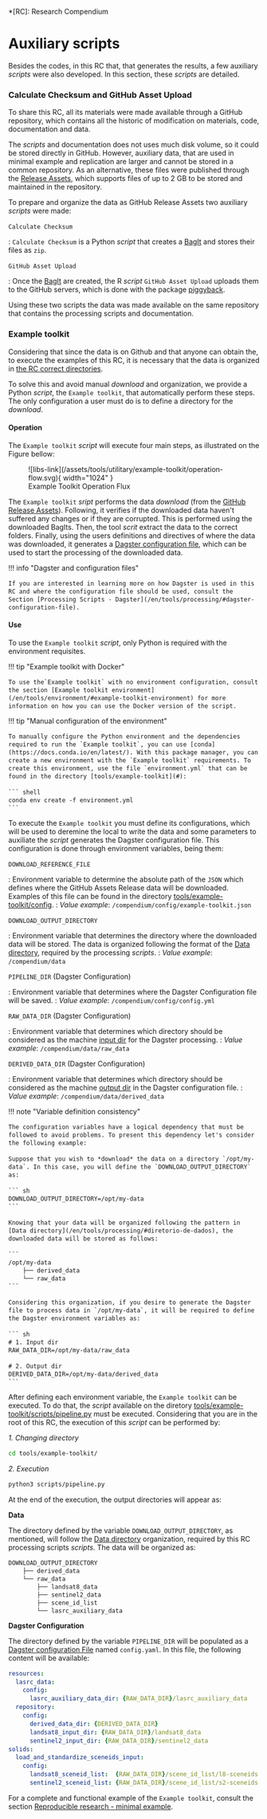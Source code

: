 <!--
    This file is part of Brazil Data Cube compendium-harmonization.
    Copyright (C) 2022 INPE.

    This program is free software: you can redistribute it and/or modify
    it under the terms of the GNU General Public License as published by
    the Free Software Foundation, either version 3 of the License, or
    (at your option) any later version.

    This program is distributed in the hope that it will be useful,
    but WITHOUT ANY WARRANTY; without even the implied warranty of
    MERCHANTABILITY or FITNESS FOR A PARTICULAR PURPOSE. See the
    GNU General Public License for more details.

    You should have received a copy of the GNU General Public License
    along with this program. If not, see <https://www.gnu.org/licenses/gpl-3.0.html>.
-->

*[RC]: Research Compendium

<!-- ToDo: Modificar esse trecho para colocar o repositório oficial e os diretórios onde cada ferramenta mencionada está disponível -->

# Auxiliary scripts

Besides the codes, in this RC that, that generates the results, a few auxiliary *scripts* were also developed. In this section, these *scripts* are detailed.

### Calculate Checksum and GitHub Asset Upload

To share this RC, all its materials were made available through a GitHub repository, which contains all the historic of modification on materials, code, documentation and data.

The *scripts* and documentation does not uses much disk volume, so it could be stored directly in GitHub. However, auxiliary data, that are used in minimal example and replication are larger and cannot be stored in a common repository. As an alternative, these files were published through the [Release Assets](https://docs.github.com/en/repositories/working-with-files/managing-large-files/about-large-files-on-github), which supports files of up to 2 GB to be stored and maintained in the repository.

To prepare and organize the data as GitHub Release Assets two auxiliary *scripts* were made:

`Calculate Checksum`

:   `Calculate Checksum` is a Python *script* that creates a [BagIt](https://datatracker.ietf.org/doc/html/rfc8493) and stores their files as `zip`.

`GitHub Asset Upload`

:   Once the [BagIt](https://datatracker.ietf.org/doc/html/rfc8493) are created, the R *script* `GitHub Asset Upload` uploads them to the GitHub servers, which is done with the package [piggyback](https://github.com/ropensci/piggyback).

Using these two scripts the data was made available on the same repository that contains the processing scripts and documentation.

### Example toolkit

Considering that since the data is on Github and that anyone can obtain the, to execute the examples of this RC, it is necessary that the data is organized in [the RC correct directories](/en/#research-compendium-organization).

To solve this and avoid manual *download* and organization, we provide a Python *script*, the `Example toolkit`, that automatically perform these steps. The only configuration a user must do is to define a directory for the *download*.

#### Operation

The `Example toolkit` *script* will execute four main steps, as illustrated on the Figure bellow:

<figure markdown>
  ![libs-link](/assets/tools/utilitary/example-toolkit/operation-flow.svg){ width="1024" }
  <figcaption>Example Toolkit Operation Flux</figcaption>
</figure>

The `Example toolkit` *sript* performs the data *download* (from the [GitHub Release Assets](https://docs.github.com/en/repositories/working-with-files/managing-large-files/about-large-files-on-github)). Following, it verifies if the downloaded data haven't suffered any changes or if they are corrupted. This is performed using the downloaded BagIts. Then, the tool *scrit* extract the data to the correct folders. Finally, using the users definitions and directives of where the data was downloaded, it generates a [Dagster configuration file](/en/tools/processing/#arquivo-de-configuracao-dagster), which can be used to start the processing of the downloaded data.


!!! info "Dagster and configuration files"

    If you are interested in learning more on how Dagster is used in this RC and where the configuration file should be used, consult the Section [Processing Scripts - Dagster](/en/tools/processing/#dagster-configuration-file).


#### Use

<!-- ToDo: Atualizar o link do diretório toolkit no github -->

To use the `Example toolkit` *script*, only Python is required with the environment requisites.

!!! tip "Example toolkit with Docker"

    To use the`Example toolkit` with no environment configuration, consult the section [Example toolkit environment](/en/tools/environment/#example-toolkit-environment) for more information on how you can use the Docker version of the script.

!!! tip "Manual configuration of the environment"

    To manually configure the Python environment and the dependencies required to run the `Example toolkit`, you can use [conda](https://docs.conda.io/en/latest/). With this package manager, you can create a new environment with the `Example toolkit` requirements. To create this environment, use the file `environment.yml` that can be found in the directory [tools/example-toolkit](#):

    ``` shell
    conda env create -f environment.yml
    ```

To execute the `Example toolkit` you must define its configurations, which will be used to deremine the local to write the data and some parameters to auxiliate the *script* generates the Dagster configuration file. This configuration is done through environment variables, being them:

<!-- ToDo: Atualizar o link do Exemplo mínimo e replicação para o github -->

`DOWNLOAD_REFERENCE_FILE`

:   Environment variable to determine the absolute path of the `JSON` which defines where the GitHub Assets Release data will be downloaded. Examples of this file can be found in the directory [tools/example-toolkit/config](#).
:   *Value example*: `/compendium/config/example-toolkit.json`

`DOWNLOAD_OUTPUT_DIRECTORY`

:   Environment variable that determines the directory where the downloaded data will be stored. The data is organized following the format of the [Data directory](/en/tools/processing/#diretorio-de-dados), required by the processing *scripts*.
:   *Value example*: `/compendium/data`

`PIPELINE_DIR` (Dagster Configuration)

:   Environment variable that determines where the Dagster Configuration file will be saved.
:   *Value example*: `/compendium/config/config.yml`

`RAW_DATA_DIR` (Dagster Configuration)

:   Environment variable that determines which directory should be considered as the machine [input dir](#) for the Dagster processing.
:   *Value example*: `/compendium/data/raw_data`

`DERIVED_DATA_DIR` (Dagster Configuration)

:   Environment variable that determines which directory should be considered as the machine [output dir](#) in the Dagster configuration file.
:   *Value example*: `/compendium/data/derived_data`

!!! note "Variable definition consistency"

    The configuration variables have a logical dependency that must be followed to avoid problems. To present this dependency let's consider the following example:

    Suppose that you wish to *download* the data on a directory `/opt/my-data`. In this case, you will define the `DOWNLOAD_OUTPUT_DIRECTORY` as:

    ``` sh
    DOWNLOAD_OUTPUT_DIRECTORY=/opt/my-data
    ```

    Knowing that your data will be organized following the pattern in [Data directory](/en/tools/processing/#diretorio-de-dados), the downloaded data will be stored as follows:

    ```
    /opt/my-data
        ├── derived_data
        └── raw_data
    ```

    Considering this organization, if you desire to generate the Dagster file to process data in `/opt/my-data`, it will be required to define the Dagster environment variables as:

    ``` sh
    # 1. Input dir
    RAW_DATA_DIR=/opt/my-data/raw_data

    # 2. Output dir
    DERIVED_DATA_DIR=/opt/my-data/derived_data
    ```

After defining each environment variable, the `Example toolkit` can be executed. To do that, the *script* available on the diretory [tools/example-toolkit/scripts/pipeline.py](#) must be executed. Considering that you are in the root of this RC, the execution of this *script* can be performed by:

*1. Changing directory*

``` sh
cd tools/example-toolkit/
```

*2. Execution*

``` sh
python3 scripts/pipeline.py
```

At the end of the execution, the output directories will appear as:

**Data**

The directory defined by the variable `DOWNLOAD_OUTPUT_DIRECTORY`, as mentioned, will follow the [Data directory](/pt/tools/processing/#diretorio-de-dados) organization, required by this RC processing scripts *scripts*. The data will be organized as:

```
DOWNLOAD_OUTPUT_DIRECTORY
    ├── derived_data
    └── raw_data
        ├── landsat8_data
        ├── sentinel2_data
        ├── scene_id_list
        └── lasrc_auxiliary_data
```

**Dagster Configuration**

The directory defined by the variable `PIPELINE_DIR` will be populated as a [Dagster configuration File](/en/tools/processing/#arquivo-de-configuracao-dagster) named `config.yaml`. In this file, the following content will be available:

``` yaml title="config.yaml: Arquivo de configuração Dagster"
resources:
  lasrc_data:
    config:
      lasrc_auxiliary_data_dir: {RAW_DATA_DIR}/lasrc_auxiliary_data
  repository:
    config:
      derived_data_dir: {DERIVED_DATA_DIR}
      landsat8_input_dir: {RAW_DATA_DIR}/landsat8_data
      sentinel2_input_dir: {RAW_DATA_DIR}/sentinel2_data
solids:
  load_and_standardize_sceneids_input:
    config:
      landsat8_sceneid_list:  {RAW_DATA_DIR}/scene_id_list/l8-sceneids.txt
      sentinel2_sceneid_list: {RAW_DATA_DIR}/scene_id_list/s2-sceneids.txt
```

For a complete and functional example of the `Example toolkit`, consult the section [Reproducible research - minimal example](/en/reproducible-research/minimal-example/).
